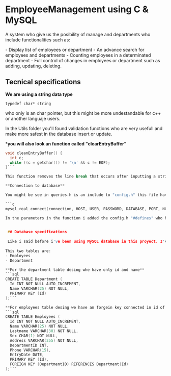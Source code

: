# EmployeeManagement using C & MySQL

<p>
	A system who give us the posibility of manage and departments who include functionalities such as: 
</p>
- Display list of employees or department
- An advance search for employees and departments
- Counting employees in a determinated department
- Full control of changes in employees or department such as adding, updating, deleting.

## Tecnical specifications

**We are using a string data type**


```typedef char* string```

   who only is an char pointer, but this might be more undestandable for c++ or another languaje users. 
   
   In the Utils folder you'll found validation functions who are very usefull and make more safest in the database insert or update.
   
   ***you will also look an function called "clearEntryBuffer"**
   
  ```c
  void cleanEntryBuffer() {
    int c;
    while ((c = getchar()) != '\n' && c != EOF);
  }```

This function removes the line break that occurs after inputting a string. This is necessary because when the system reads an integer or another data type, it leaves a newline character in the input buffer. This newline character can interfere with subsequent string inputs, preventing them from being read correctly.

**Connection to database**

You might be see in queries.h is an include to "config.h" this file have the mySQL credentials such as password, port, database name, etc.

```c
mysql_real_connect(connection, HOST, USER, PASSWORD, DATABASE, PORT, NULL, 0) == NULL)```

In the parameters in the function i added the config.h "#defines" who have all the credentials. You should create an config.h file and make your own defines with you credentials.

   
   ## Database specifications
   
   Like i said before i've been using MySQL database in this proyect. I've using two tables who you should create to use this repository. 
   
  This two tables are:
  - Employees
  - Department
  
  **For the department table desing whe have only id and name**
  ```sql
  CREATE TABLE Department (
    Id INT NOT NULL AUTO_INCREMENT,
    Name VARCHAR(25) NOT NULL,
    PRIMARY KEY (Id)
);```
  
  **For employees table desing we have an forgein key connected in id of department**
  ```sql
CREATE TABLE Employees (
    Id INT NOT NULL AUTO_INCREMENT,
    Name VARCHAR(25) NOT NULL,
    Lastname VARCHAR(30) NOT NULL,
    Sex CHAR(1) NOT NULL,
    Address VARCHAR(255) NOT NULL,
    DepartmentID INT,
    Phone VARCHAR(15),
    EntryDate DATE,
    PRIMARY KEY (Id),
    FOREIGN KEY (DepartmentID) REFERENCES Department(Id)
);```
 